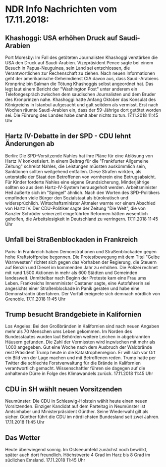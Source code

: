 # NDR Info Nachrichten vom 17.11.2018:


## Khashoggi: USA erhöhen Druck auf Saudi-Arabien
Port Moresby: Im Fall des getöteten Journalisten Khashoggi verstärken die USA den Druck auf Saudi-Arabien. Vizepräsident Pence sagte bei einem Besuch in Papua-Neuguinea, sein Land sei entschlossen, die Verantwortlichen zur Rechenschaft zu ziehen. Nach neuen Informationen geht der amerikanische Geheimdienst CIA davon aus, dass Saudi-Arabiens Kronprinz bin Salman die Tötung Khashoggis selbst angeordnet hat. Das legt laut einem Bericht der "Washington Post" unter anderem ein Telefongespräch zwischen dem saudischen Journalisten und dem Bruder des Kronprinzen nahe. Khashoggi hatte Anfang Oktober das Konsulat des Königreichs in Istanbul aufgesucht und galt seitdem als vermisst. Erst nach Wochen räumte Saudi-Arabien ein, dass der 59-Jährige dort getötet worden sei. Die Führung des Landes habe damit aber nichts zu tun. 17.11.2018 11:45 Uhr 

## Hartz IV-Debatte in der SPD - CDU lehnt Änderungen ab
Berlin: Die SPD-Vorsitzende Nahles hat ihre Pläne für eine Ablösung von Hartz IV konkretisiert. In einem Beitrag für die "Frankfurter Allgemeine Zeitung" schreibt Nahles, die Leistungen müssten auskömmlich sein, Sanktionen sollten weitgehend entfallen. Diese Strafen wirkten, als unterstelle der Staat den Betroffenen von vornherein eine Betrugsabsicht. Für Kinder forderte Nahles eine eigene Grundsicherung, Minderjährige sollten so aus dem Hartz-IV-System herausgeholt werden. Arbeitsminister Heil äußerte sich im "Spiegel" ähnlich. Nach den Worten des SPD-Politikers empfinden viele Bürger den Sozialstaat als bürokratisch und widersprüchlich. Wirtschaftsminister Altmaier warnte vor einem Abschied von Hartz IV. Der CDU-Politiker sagte der Zeitung "Die Welt", die von Kanzler Schröder seinerzeit eingeführten Reformen hätten wesentlich geholfen, die Arbeitslosigkeit in Deutschland zu verringern. 17.11.2018 11:45 Uhr 

## Unfall bei Straßenblockaden in Frankreich
Paris: In Frankreich haben Demonstrationen und Straßenblockaden gegen hohe Kraftstoffpreise begonnen. Die Protestbewegung mit dem Titel "Gelbe Warnwesten" richtet sich gegen das Vorhaben der Regierung, die Steuern auf Benzin und Diesel im kommenden Jahr zu erhöhen. Die Polizei rechnet mit rund 1.500 Aktionen in mehr als 600 Städten und Gemeinden landesweit. Unmittelbar nach Beginn der Proteste kam eine Frau ums Leben. Frankreichs Innenminister Castaner sagte, eine Autofahrerin sei angesichts einer Straßenblockade in Panik geraten und habe eine Demonstrantin überfahren. Der Vorfall ereignete sich demnach nördlich von Grenoble. 17.11.2018 11:45 Uhr 

## Trump besucht Brandgebiete in Kalifornien
Los Angeles: Bei den Großbränden in Kalifornien sind nach neuen Angaben mehr als 70 Menschen ums Leben gekommen. Im Norden des Bundesstaates wurden laut Behörden weitere Leichen in abgebrannten Häusern gefunden. Die Zahl der Vermissten wird inzwischen mit mehr als 1.000 angegeben. Gut eine Woche nach dem Ausbruch der Waldbrände reist Präsident Trump heute in die Katastrophenregion. Er will sich vor Ort ein Bild von der Lage machen und mit Betroffenen reden. Trump hatte per Twitter die schlechte Forstverwaltung für die Brände in Kalifornien verantwortlich gemacht. Wissenschaftler führen sie dagegen auf die anhaltende Dürre in Folge des Klimawandels zurück. 17.11.2018 11:45 Uhr 

## CDU in SH wählt neuen Vorsitzenden
Neumünster: Die CDU in Schleswig-Holstein wählt heute einen neuen Vorsitzenden. Einziger Kandidat auf dem Parteitag in Neumünster ist Amtsinhaber und Ministerpräsident Günther. Seine Wiederwahl gilt als sicher. Günther führt die CDU im nördlichsten Bundesland seit zwei Jahren. 17.11.2018 11:45 Uhr 

## Das Wetter
Heute überwiegend sonnig. Im Ostseeumfeld zunächst noch bewölkt, später auch dort freundlich. Höchstwerte 4 Grad im Harz bis 8 Grad im südlichen Emsland. 17.11.2018 11:45 Uhr 
